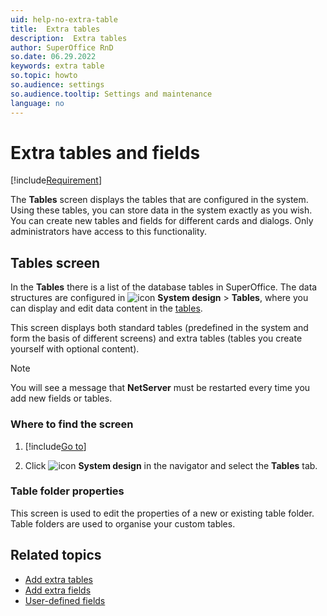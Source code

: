 ```yaml
---
uid: help-no-extra-table
title:  Extra tables
description:  Extra tables
author: SuperOffice RnD
so.date: 06.29.2022
keywords: extra table
so.topic: howto
so.audience: settings
so.audience.tooltip: Settings and maintenance
language: no
---
```


# Extra tables and fields

[!include[Requirement](../../../learn/includes/req-expander-services.md)]

The **Tables** screen displays the tables that are configured in the system. Using these tables, you can store data in the system exactly as you wish. You can create new tables and fields for different cards and dialogs. Only administrators have access to this functionality.

## Tables screen

In the **Tables** there is a list of the database tables in SuperOffice. The data structures are configured in ![icon][img1] **System design** > **Tables**, where you can display and edit data content in the [tables][1].

This screen displays both standard tables (predefined in the system and form the basis of different screens) and extra tables (tables you create yourself with optional content).

> [!NOTE]
> You will see a message that **NetServer** must be restarted every time you add new fields or tables.

### Where to find the screen

1. [!include[Go to](../../../learn/includes/goto-sm.md)]

1. Click ![icon][img1] **System design** in the navigator and select the **Tables** tab.

### Table folder properties

This screen is used to edit the properties of a new or existing table folder. Table folders are used to organise your custom tables.

## Related topics

* [Add extra tables][2]
* [Add extra fields][3]
* [User-defined fields][4]

<!-- Referenced links -->
[1]: ../../../ui/blogic/learn/index.md
[2]: create.md
[3]: ../extra-field/create.md
[4]: ../../udef/index.md

<!-- Referenced images -->
[img1]: ../../../../../common/icons/nav-admin-systemdesign-active.png

